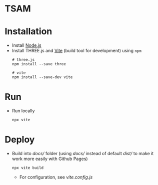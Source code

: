# TSAM

# Installation

- Install [Node.js](https://nodejs.org/)
- Install THREE.js and [Vite](https://vitejs.dev/) (build tool for development) using `npm`
  ```
  # three.js
  npm install --save three

  # vite
  npm install --save-dev vite
  ```

# Run

- Run locally
  ```
  npx vite
  ```

# Deploy

- Build into _docs/_ folder (using _docs/_ instead of default _dist/_ to make it work more easily with Github Pages)
  ```
  npx vite build 
  ```
  - For configuration, see _vite.config.js_